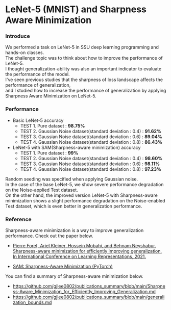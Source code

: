 # LeNet-5 (MNIST) and Sharpness Aware Minimization

### Introduce
We performed a task on LeNet-5 in SSU deep learning programming and hands-on classes.  
The challenge topic was to think about how to improve the performance of LeNet-5.  
I thought generalization-ability was also an important indicator to evaluate the performance of the model.  
I've seen previous studies that the sharpness of loss landscape affects the performance of generalization,  
and I studied how to increase the performance of generalization by applying Sharpness Aware Minimization on LeNet-5.  

### Performance
- Basic LeNet-5 accuracy
  * TEST 1. Pure dataset : **98.75%**
  * TEST 2. Gaussian Noise dataset(standard deviation : 0.4) : **91.62%**
  * TEST 3. Gaussian Noise dataset(standard deviation : 0.6) : **89.04%**
  * TEST 4. Gaussian Noise dataset(standard deviation : 0.8) : **86.43%**
- LeNet-5 with SAM(Sharpness-aware minimization) accuracy
  * TEST 1. Pure dataset : **99%**
  * TEST 2. Gaussian Noise dataset(standard deviation : 0.4) : **98.60%**
  * TEST 3. Gaussian Noise dataset(standard deviation : 0.6) : **98.11%**
  * TEST 4. Gaussian Noise dataset(standard deviation : 0.8) : **97.23%**

Random seeding was specified when applying Gaussian noise.  
In the case of the base LeNet-5, we show severe performance degradation on the Noise-applied Test dataset.  
On the other hand, the improved version LeNet-5 with Sharpness-aware minimization shows a slight performance degradation on the Noise-enabled Test dataset, which is even better in generalization performance.  


### Reference
Sharpness-aware minimization is a way to improve generalization performance. Check out the paper below.  
- [Pierre Foret, Ariel Kleiner, Hossein Mobahi, and Behnam Neyshabur. Sharpness-aware minimization for efficiently improving generalization. In International Conference on Learning
Representations, 2021.](https://arxiv.org/pdf/2010.01412.pdf)  

- [SAM: Sharpness-Aware Minimization (PyTorch)](https://github.com/davda54/sam)  

You can find a summary of Sharpness-aware minimization below.  
- https://github.com/gjlee0802/publications_summary/blob/main/Sharpness-Aware_Minimization_for_Efficiently_Improving_Generalization.md  
- https://github.com/gjlee0802/publications_summary/blob/main/generalization_bounds.md  
